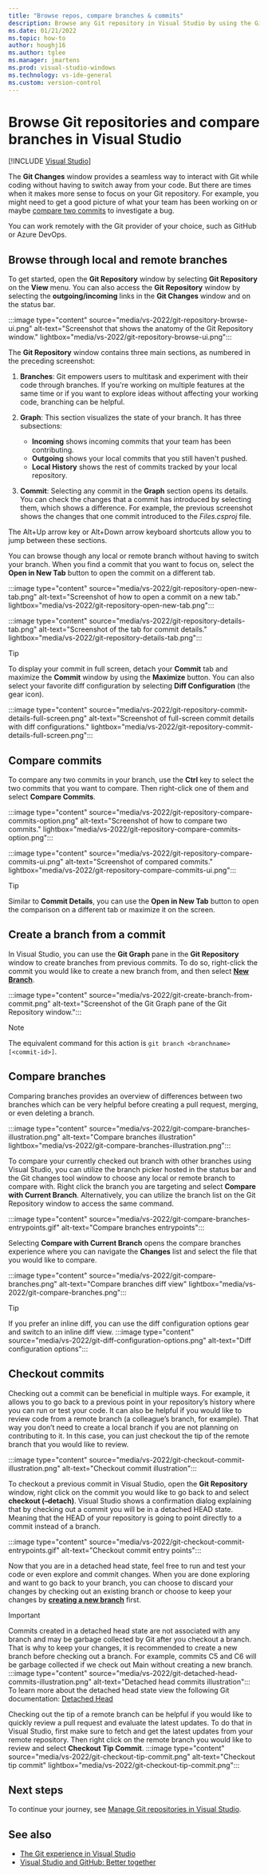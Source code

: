 ```yaml
---
title: "Browse repos, compare branches & commits"
description: Browse any Git repository in Visual Studio by using the Git Repository window.
ms.date: 01/21/2022
ms.topic: how-to
author: houghj16
ms.author: tglee
ms.manager: jmartens
ms.prod: visual-studio-windows
ms.technology: vs-ide-general
ms.custom: version-control
---
```

# Browse Git repositories and compare branches in Visual Studio

 [!INCLUDE [Visual Studio](~/includes/applies-to-version/vs-windows-only.md)]

The **Git Changes** window provides a seamless way to interact with Git while coding without having to switch away from your code. But there are times when it makes more sense to focus on your Git repository. For example, you might need to get a good picture of what your team has been working on or maybe [compare two commits](#compare-commits) to investigate a bug.

You can work remotely with the Git provider of your choice, such as GitHub or Azure DevOps.

## Browse through local and remote branches

To get started, open the **Git Repository** window by selecting **Git Repository** on the **View** menu. You can also access the **Git Repository** window by selecting the **outgoing/incoming** links in the **Git Changes** window and on the status bar.

:::image type="content" source="media/vs-2022/git-repository-browse-ui.png" alt-text="Screenshot that shows the anatomy of the Git Repository window." lightbox="media/vs-2022/git-repository-browse-ui.png":::

The **Git Repository** window contains three main sections, as numbered in the preceding screenshot:

1. **Branches**: Git empowers users to multitask and experiment with their code through branches. If you're working on multiple features at the same time or if you want to explore ideas without affecting your working code, branching can be helpful.
1. **Graph**: This section visualizes the state of your branch. It has three subsections:

   - **Incoming** shows incoming commits that your team has been contributing.
   - **Outgoing** shows your local commits that you still haven't pushed.
   - **Local History** shows the rest of commits tracked by your local repository.
1. **Commit**: Selecting any commit in the **Graph** section opens its details. You can check the changes that a commit has introduced by selecting them, which shows a difference. For example, the previous screenshot shows the changes that one commit introduced to the *Files.csproj* file.

The Alt+Up arrow key or Alt+Down arrow keyboard shortcuts allow you to jump between these sections.

You can browse though any local or remote branch without having to switch your branch. When you find a commit that you want to focus on, select the **Open in New Tab** button to open the commit on a different tab.

:::image type="content" source="media/vs-2022/git-repository-open-new-tab.png" alt-text="Screenshot of how to open a commit on a new tab." lightbox="media/vs-2022/git-repository-open-new-tab.png":::

:::image type="content" source="media/vs-2022/git-repository-details-tab.png" alt-text="Screenshot of the tab for commit details." lightbox="media/vs-2022/git-repository-details-tab.png":::

> [!TIP]
> To display your commit in full screen, detach your **Commit** tab and maximize the **Commit** window by using the **Maximize** button. You can also select your favorite diff configuration by selecting **Diff Configuration** (the gear icon).
>
>:::image type="content" source="media/vs-2022/git-repository-commit-details-full-screen.png" alt-text="Screenshot of full-screen commit details with diff configurations." lightbox="media/vs-2022/git-repository-commit-details-full-screen.png":::

<a name="compare-commits"/>

## Compare commits

To compare any two commits in your branch, use the **Ctrl** key to select the two commits that you want to compare. Then right-click one of them and select **Compare Commits**.

:::image type="content" source="media/vs-2022/git-repository-compare-commits-option.png" alt-text="Screenshot of how to compare two commits." lightbox="media/vs-2022/git-repository-compare-commits-option.png":::

:::image type="content" source="media/vs-2022/git-repository-compare-commits-ui.png" alt-text="Screenshot of compared commits." lightbox="media/vs-2022/git-repository-compare-commits-ui.png":::

> [!TIP]
>Similar to **Commit Details**, you can use the **Open in New Tab** button to open the comparison on a different tab or maximize it on the screen.

## Create a branch from a commit

In Visual Studio, you can use the **Git Graph** pane in the **Git Repository** window to create branches from previous commits. To do so, right-click the commit you would like to create a new branch from, and then select **[New Branch](git-create-branch.md)**.

:::image type="content" source="media/vs-2022/git-create-branch-from-commit.png" alt-text="Screenshot of the Git Graph pane of the Git Repository window.":::

> [!NOTE]
> The equivalent command for this action is `git branch <branchname> [<commit-id>]`.

## Compare branches
Comparing branches provides an overview of differences between two branches which can be very helpful before creating a pull request, merging, or even deleting a branch.

:::image type="content" source="media/vs-2022/git-compare-branches-illustration.png" alt-text="Compare branches illustration" lightbox="media/vs-2022/git-compare-branches-illustration.png":::

To compare your currently checked out branch with other branches using Visual Studio, you can utilize the branch picker hosted in the status bar and the Git changes tool window to choose any local or remote branch to compare with. Right click the branch you are targeting and select **Compare with Current Branch**. Alternatively, you can utilize the branch list on the Git Repository window to access the same command.

:::image type="content" source="media/vs-2022/git-compare-branches-entrypoints.gif" alt-text="Compare branches entrypoints":::

Selecting **Compare with Current Branch** opens the compare branches experience where you can navigate the **Changes** list and select the file that you would like to compare.

:::image type="content" source="media/vs-2022/git-compare-branches.png" alt-text="Compare branches diff view" lightbox="media/vs-2022/git-compare-branches.png":::

> [!TIP]
> If you prefer an inline diff, you can use the diff configuration options gear and switch to an inline diff view.
> :::image type="content" source="media/vs-2022/git-diff-configuration-options.png" alt-text="Diff configuration options":::

## Checkout commits
Checking out a commit can be beneficial in multiple ways. For example, it allows you to go back to a previous point in your repository’s history where you can run or test your code. It can also be helpful if you would like to review code from a remote branch (a colleague’s branch, for example). That way you don’t need to create a local branch if you are not planning on contributing to it. In this case, you can just checkout the tip of the remote branch that you would like to review.

:::image type="content" source="media/vs-2022/git-checkout-commit-illustration.png" alt-text="Checkout commit illustration":::

To checkout a previous commit in Visual Studio, open the **Git Repository** window, right click on the commit you would like to go back to and select **checkout (–detach)**. Visual Studio shows a confirmation dialog explaining that by checking out a commit you will be in a detached HEAD state. Meaning that the HEAD of your repository is going to point directly to a commit instead of a branch.

:::image type="content" source="media/vs-2022/git-checkout-commit-entrypoints.gif" alt-text="Checkout commit entry points":::

Now that you are in a detached head state, feel free to run and test your code or even explore and commit changes. When you are done exploring and want to go back to your branch, you can choose to discard your changes by checking out an existing branch or choose to keep your changes by **[creating a new branch](git-create-branch.md)** first.

> [!IMPORTANT]
> Commits created in a detached head state are not associated with any branch and may be garbage collected by Git after you checkout a branch. That is why to keep your changes, it is recommended to create a new branch before checking out a branch. For example, commits C5 and C6 will be garbage collected if we check out Main without creating a new branch.
> :::image type="content" source="media/vs-2022/git-detached-head-commits-illustration.png" alt-text="Detached head commits illustration":::
> To learn more about the detached head state view the following Git documentation: [Detached Head](https://git-scm.com/docs/git-checkout#_detached_head)

Checking out the tip of a remote branch can be helpful if you would like to quickly review a pull request and evaluate the latest updates. To do that in Visual Studio, first make sure to fetch and get the latest updates from your remote repository. Then right click on the remote branch you would like to review and select **Checkout Tip Commit**.
:::image type="content" source="media/vs-2022/git-checkout-tip-commit.png" alt-text="Checkout tip commit" lightbox="media/vs-2022/git-checkout-tip-commit.png":::

## Next steps

To continue your journey, see [Manage Git repositories in Visual Studio](git-manage-repository.md).

## See also

- [The Git experience in Visual Studio](git-with-visual-studio.md)
- [Visual Studio and GitHub: Better together](https://visualstudio.microsoft.com/vs/github/)
